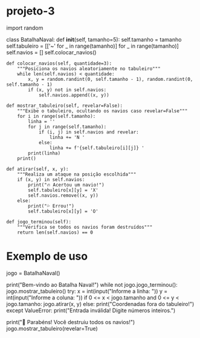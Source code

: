 # projeto-3
import random

class BatalhaNaval:
    def __init__(self, tamanho=5):
        self.tamanho = tamanho
        self.tabuleiro = [['~' for _ in range(tamanho)] for _ in range(tamanho)]
        self.navios = []
        self.colocar_navios()
    
    def colocar_navios(self, quantidade=3):
        """Posiciona os navios aleatoriamente no tabuleiro"""
        while len(self.navios) < quantidade:
            x, y = random.randint(0, self.tamanho - 1), random.randint(0, self.tamanho - 1)
            if (x, y) not in self.navios:
                self.navios.append((x, y))
    
    def mostrar_tabuleiro(self, revelar=False):
        """Exibe o tabuleiro, ocultando os navios caso revelar=False"""
        for i in range(self.tamanho):
            linha = ''
            for j in range(self.tamanho):
                if (i, j) in self.navios and revelar:
                    linha += 'N '
                else:
                    linha += f'{self.tabuleiro[i][j]} '
            print(linha)
        print()
    
    def atirar(self, x, y):
        """Realiza um ataque na posição escolhida"""
        if (x, y) in self.navios:
            print("🔥 Acertou um navio!")
            self.tabuleiro[x][y] = 'X'
            self.navios.remove((x, y))
        else:
            print("💦 Errou!")
            self.tabuleiro[x][y] = 'O'
    
    def jogo_terminou(self):
        """Verifica se todos os navios foram destruídos"""
        return len(self.navios) == 0

# Exemplo de uso
jogo = BatalhaNaval()

print("Bem-vindo ao Batalha Naval!")
while not jogo.jogo_terminou():
    jogo.mostrar_tabuleiro()
    try:
        x = int(input("Informe a linha: "))
        y = int(input("Informe a coluna: "))
        if 0 <= x < jogo.tamanho and 0 <= y < jogo.tamanho:
            jogo.atirar(x, y)
        else:
            print("Coordenadas fora do tabuleiro!")
    except ValueError:
        print("Entrada inválida! Digite números inteiros.")

print("🎉 Parabéns! Você destruiu todos os navios!")
jogo.mostrar_tabuleiro(revelar=True)
